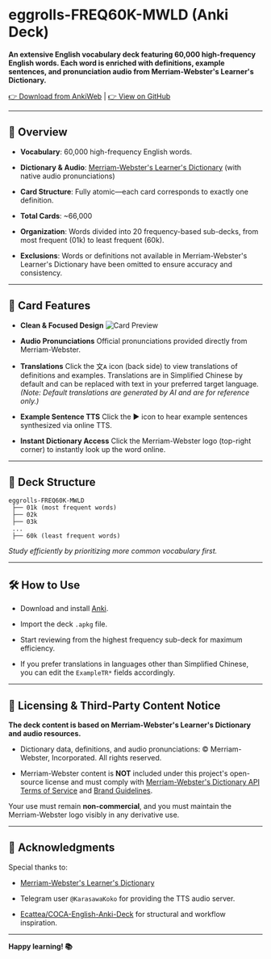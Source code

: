 # eggrolls-FREQ60K-MWLD (Anki Deck)

**An extensive English vocabulary deck featuring 60,000 high-frequency English words. Each word is enriched with definitions, example sentences, and pronunciation audio from Merriam-Webster's Learner's Dictionary.**

[👉 Download from AnkiWeb](https://ankiweb.net/shared/info/365554322) | [👉 View on GitHub](https://github.com/5mdld/anki-mwld-freq60k)

---

## 📌 Overview

* **Vocabulary**: 60,000 high-frequency English words.

* **Dictionary & Audio**: [Merriam-Webster's Learner's Dictionary](https://dictionaryapi.com/) (with native audio pronunciations)

* **Card Structure**: Fully atomic—each card corresponds to exactly one definition.

* **Total Cards**: \~66,000

* **Organization**: Words divided into 20 frequency-based sub-decks, from most frequent (01k) to least frequent (60k).

* **Exclusions**: Words or definitions not available in Merriam-Webster's Learner's Dictionary have been omitted to ensure accuracy and consistency.

---

## 🔖 Card Features

* **Clean & Focused Design**
  ![Card Preview](https://pub-90b0b2afa26447b8b824c3d05d8e274f.r2.dev/uPic/2025080344EwEs.png)

* **Audio Pronunciations**
  Official pronunciations provided directly from Merriam-Webster.

* **Translations**
  Click the 文ᴀ icon (back side) to view translations of definitions and examples. Translations are in Simplified Chinese by default and can be replaced with text in your preferred target language. *(Note: Default translations are generated by AI and are for reference only.)*

* **Example Sentence TTS**
  Click the ▶️ icon to hear example sentences synthesized via online TTS.

* **Instant Dictionary Access**
  Click the Merriam-Webster logo (top-right corner) to instantly look up the word online.

---

## 📁 Deck Structure

```
eggrolls-FREQ60K-MWLD
 ├── 01k (most frequent words)
 ├── 02k
 ├── 03k
 ...
 ├── 60k (least frequent words)
```

*Study efficiently by prioritizing more common vocabulary first.*

---

## 🛠 How to Use

* Download and install [Anki](https://apps.ankiweb.net/).

* Import the deck `.apkg` file.

* Start reviewing from the highest frequency sub-deck for maximum efficiency.

* If you prefer translations in languages other than Simplified Chinese, you can edit the `ExampleTR*` fields accordingly.

---

## 📜 Licensing & Third-Party Content Notice

**The deck content is based on Merriam-Webster's Learner's Dictionary and audio resources.**

* Dictionary data, definitions, and audio pronunciations: © Merriam-Webster, Incorporated. All rights reserved.

* Merriam-Webster content is **NOT** included under this project's open-source license and must comply with [Merriam-Webster's Dictionary API Terms of Service](https://dictionaryapi.com/info/terms-of-service) and [Brand Guidelines](https://dictionaryapi.com/info/branding-guidelines).

Your use must remain **non-commercial**, and you must maintain the Merriam-Webster logo visibly in any derivative use.

---

## 🙌 Acknowledgments

Special thanks to:

* [Merriam-Webster's Learner's Dictionary](https://dictionaryapi.com/)

* Telegram user `@KarasawaKoko` for providing the TTS audio server.

* [Ecattea/COCA-English-Anki-Deck](https://github.com/Ecattea/COCA-English-Anki-Deck) for structural and workflow inspiration.

---

**Happy learning! 📚**

